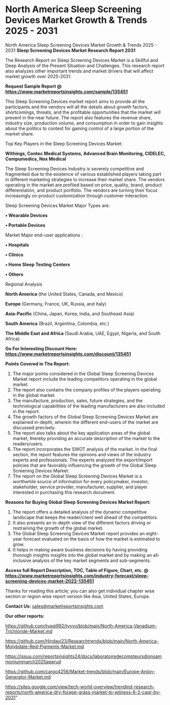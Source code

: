 # North America Sleep Screening Devices Market Growth & Trends 2025 - 2031
 North America Sleep Screening Devices Market Growth & Trends 2025 - 2031
<strong>Sleep Screening Devices Market Research Report 2031</strong>

The Research Report on Sleep Screening Devices Market is a Skillful and Deep Analysis of the Present Situation and Challenges. This research report also analyzes other important trends and market drivers that will affect market growth over 2025-2031.

<strong>Request Sample Report @ <a href=https://www.marketreportsinsights.com/sample/135451>https://www.marketreportsinsights.com/sample/135451</a></strong>

This Sleep Screening Devices market report aims to provide all the participants and the vendors will all the details about growth factors, shortcomings, threats, and the profitable opportunities that the market will present in the near future. The report also features the revenue share, industry size, production volume, and consumption in order to gain insights about the politics to contest for gaining control of a large portion of the market share.

Top Key Players in the Sleep Screening Devices Market:

<strong>Withings, Contec Medical Systems, Advanced Brain Monitoring, CIDELEC, Compumedics, Nox Medical</strong>

The Sleep Screening Devices Industry is severely competitive and fragmented due to the existence of various established players taking part in different marketing strategies to increase their market share. The vendors operating in the market are profiled based on price, quality, brand, product differentiation, and product portfolio. The vendors are turning their focus increasingly on product customization through customer interaction.

Sleep Screening Devices Market Major Types are:

<strong>• Wearable Devices

• Portable Devices</strong>

Market Major end-user applications :

<strong>• Hospitals

• Clinics

• Home Sleep Testing Centers

• Others</strong>

Regional Analysis

</u><strong><b>North America</b></strong> (the United States, Canada, and Mexico)

<strong><b>Europe </b></strong>(Germany, France, UK, Russia, and Italy)

<strong><b>Asia-Pacific</b></strong> (China, Japan, Korea, India, and Southeast Asia)

<strong><b>South America</b></strong> (Brazil, Argentina, Colombia, etc.)

<strong><b>The Middle East and Africa</b></strong> (Saudi Arabia, UAE, Egypt, Nigeria, and South Africa)

<strong>Go For Interesting Discount Here: <a href=https://www.marketreportsinsights.com/discount/135451>https://www.marketreportsinsights.com/discount/135451</a></strong>

<strong>Points Covered in The Report:</strong>
<ol>
  <li>The major points considered in the Global Sleep Screening Devices Market report include the leading competitors operating in the global market.</li>
  <li>The report also contains the company profiles of the players operating in the global market.</li>
  <li>The manufacture, production, sales, future strategies, and the technological capabilities of the leading manufacturers are also included in the report.</li>
  <li>The growth factors of the Global Sleep Screening Devices Market are explained in-depth, wherein the different end-users of the market are discussed precisely.</li>
  <li>The report also talks about the key application areas of the global market, thereby providing an accurate description of the market to the readers/users.</li>
  <li>The report incorporates the SWOT analysis of the market. In the final section, the report features the opinions and views of the industry experts and professionals. The experts analyzed the export/import policies that are favorably influencing the growth of the Global Sleep Screening Devices Market.</li>
  <li>The report on the Global Sleep Screening Devices Market is a worthwhile source of information for every policymaker, investor, stakeholder, service provider, manufacturer, supplier, and player interested in purchasing this research document.</li>
</ol>
<strong>Reasons for Buying Global Sleep Screening Devices Market Report:</strong>

<ol>
  <li>The report offers a detailed analysis of the dynamic competitive landscape that keeps the reader/client well ahead of the competitors.</li>
  <li>It also presents an in-depth view of the different factors driving or restraining the growth of the global market.</li>
  <li>The Global Sleep Screening Devices Market report provides an eight-year forecast evaluated on the basis of how the market is estimated to grow.</li>
  <li>It helps in making aware business decisions by having providing thorough insights insights into the global market and by making an all-inclusive analysis of the key market segments and sub-segments.</li>
</ol>
<strong>Access full Report Description, TOC, Table of Figure, Chart, etc. @ <a href=https://www.marketreportsinsights.com/industry-forecast/sleep-screening-devices-market-2022-135451>https://www.marketreportsinsights.com/industry-forecast/sleep-screening-devices-market-2022-135451</a></strong>


Thanks for reading this article; you can also get individual chapter wise section or region wise report version like Asia, United States, Europe.

<strong>Contact Us:</strong>
sales@marketreportsinsights.com

<strong>Our other reports:</strong>

<a href=https://github.com/tyagi992/tyyyy/blob/main/North-America-Vanadium-Trichloride-Market.md>https://github.com/tyagi992/tyyyy/blob/main/North-America-Vanadium-Trichloride-Market.md</a>

<a href=https://github.com/Hindavi23/Researchtrends/blob/main/North-America-Molybdate-Red-Pigments-Market.md>https://github.com/Hindavi23/Researchtrends/blob/main/North-America-Molybdate-Red-Pigments-Market.md</a>

<a href=https://issuu.com/reportsinsights24/docs/laboratoiredecompteursdionsammoniummarch2025aperud>https://issuu.com/reportsinsights24/docs/laboratoiredecompteursdionsammoniummarch2025aperud</a>

<a href=https://github.com/cargo4256/Market-trends/blob/main/Europe-Anion-Generator-Market.md>https://github.com/cargo4256/Market-trends/blob/main/Europe-Anion-Generator-Market.md</a>

<a href=https://sites.google.com/view/tech-world-overview/trendind-research-reports/north-america-dry-forage-grass-market-to-witness-6-2-cagr-by-2031>https://sites.google.com/view/tech-world-overview/trendind-research-reports/north-america-dry-forage-grass-market-to-witness-6-2-cagr-by-2031</a>"
